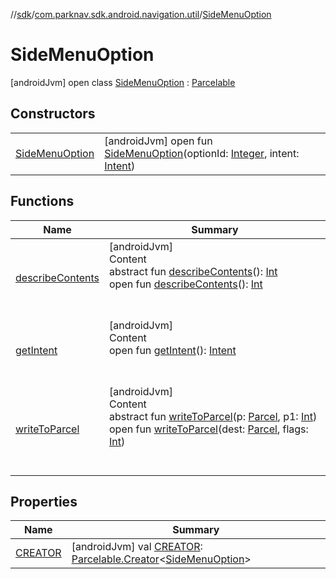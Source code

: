 //[sdk](../../../index.md)/[com.parknav.sdk.android.navigation.util](../index.md)/[SideMenuOption](index.md)



# SideMenuOption  
 [androidJvm] open class [SideMenuOption](index.md) : [Parcelable](https://developer.android.com/reference/kotlin/android/os/Parcelable.html)   


## Constructors  
  
| | |
|---|---|
| <a name="com.parknav.sdk.android.navigation.util/SideMenuOption/SideMenuOption/#java.lang.Integer#android.content.Intent/PointingToDeclaration/"></a>[SideMenuOption](-side-menu-option.md)| <a name="com.parknav.sdk.android.navigation.util/SideMenuOption/SideMenuOption/#java.lang.Integer#android.content.Intent/PointingToDeclaration/"></a> [androidJvm] open fun [SideMenuOption](-side-menu-option.md)(optionId: [Integer](https://developer.android.com/reference/kotlin/java/lang/Integer.html), intent: [Intent](https://developer.android.com/reference/kotlin/android/content/Intent.html))   <br>|


## Functions  
  
|  Name |  Summary | 
|---|---|
| <a name="android.os/Parcelable/describeContents/#/PointingToDeclaration/"></a>[describeContents](../-side-menu-configuration/index.md#-1578325224%2FFunctions%2F462465411)| <a name="android.os/Parcelable/describeContents/#/PointingToDeclaration/"></a>[androidJvm]  <br>Content  <br>abstract fun [describeContents](../-side-menu-configuration/index.md#-1578325224%2FFunctions%2F462465411)(): [Int](https://kotlinlang.org/api/latest/jvm/stdlib/kotlin/-int/index.html)  <br>open fun [describeContents](describe-contents.md)(): [Int](https://kotlinlang.org/api/latest/jvm/stdlib/kotlin/-int/index.html)  <br><br><br>|
| <a name="com.parknav.sdk.android.navigation.util/SideMenuOption/getIntent/#/PointingToDeclaration/"></a>[getIntent](get-intent.md)| <a name="com.parknav.sdk.android.navigation.util/SideMenuOption/getIntent/#/PointingToDeclaration/"></a>[androidJvm]  <br>Content  <br>open fun [getIntent](get-intent.md)(): [Intent](https://developer.android.com/reference/kotlin/android/content/Intent.html)  <br><br><br>|
| <a name="android.os/Parcelable/writeToParcel/#android.os.Parcel#int/PointingToDeclaration/"></a>[writeToParcel](../-side-menu-configuration/index.md#-1953101016%2FFunctions%2F462465411)| <a name="android.os/Parcelable/writeToParcel/#android.os.Parcel#int/PointingToDeclaration/"></a>[androidJvm]  <br>Content  <br>abstract fun [writeToParcel](../-side-menu-configuration/index.md#-1953101016%2FFunctions%2F462465411)(p: [Parcel](https://developer.android.com/reference/kotlin/android/os/Parcel.html), p1: [Int](https://kotlinlang.org/api/latest/jvm/stdlib/kotlin/-int/index.html))  <br>open fun [writeToParcel](write-to-parcel.md)(dest: [Parcel](https://developer.android.com/reference/kotlin/android/os/Parcel.html), flags: [Int](https://kotlinlang.org/api/latest/jvm/stdlib/kotlin/-int/index.html))  <br><br><br>|


## Properties  
  
|  Name |  Summary | 
|---|---|
| <a name="com.parknav.sdk.android.navigation.util/SideMenuOption/CREATOR/#/PointingToDeclaration/"></a>[CREATOR](-c-r-e-a-t-o-r.md)| <a name="com.parknav.sdk.android.navigation.util/SideMenuOption/CREATOR/#/PointingToDeclaration/"></a> [androidJvm] val [CREATOR](-c-r-e-a-t-o-r.md): [Parcelable.Creator](https://developer.android.com/reference/kotlin/android/os/Parcelable.Creator.html)<[SideMenuOption](index.md)>   <br>|

